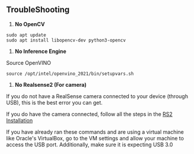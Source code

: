 ## TroubleShooting

1. **No OpenCV**

```shell
sudo apt update
sudo apt install libopencv-dev python3-opencv
```

1. **No Inference Engine**

Source OpenVINO

```shell
source /opt/intel/openvino_2021/bin/setupvars.sh
```

1. **No Realsense2 (For camera)**

If you do not have a RealSense camera connected to your device (through USB), this is the best error you can get.

If you do have the camera connected, follow all the steps in the [RS2 Installation](https://github.com/DroneVideo/docs/blob/gh-pages/rs2.md)

If you have already ran these commands and are using a virtual machine like Oracle's VirtualBox, go to the VM settings and allow your machine to access the USB port. Additionally, make sure it is expecting USB 3.0